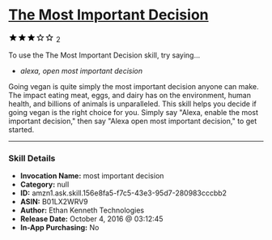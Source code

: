 # [The Most Important Decision](http://alexa.amazon.com/#skills/amzn1.ask.skill.156e8fa5-f7c5-43e3-95d7-280983cccbb2)
![3 stars](../../images/ic_star_black_18dp_1x.png)![3 stars](../../images/ic_star_black_18dp_1x.png)![3 stars](../../images/ic_star_black_18dp_1x.png)![3 stars](../../images/ic_star_border_black_18dp_1x.png)![3 stars](../../images/ic_star_border_black_18dp_1x.png) 2

To use the The Most Important Decision skill, try saying...

* *alexa, open most important decision*

Going vegan is quite simply the most important decision anyone can make. The impact eating meat, eggs, and dairy has on the environment, human health, and billions of animals is unparalleled. This skill helps you decide if going vegan is the right choice for you. Simply say "Alexa, enable the most important decision," then say "Alexa open most important decision," to get started.

***

### Skill Details

* **Invocation Name:** most important decision
* **Category:** null
* **ID:** amzn1.ask.skill.156e8fa5-f7c5-43e3-95d7-280983cccbb2
* **ASIN:** B01LX2WRV9
* **Author:** Ethan Kenneth Technologies
* **Release Date:** October 4, 2016 @ 03:12:45
* **In-App Purchasing:** No
